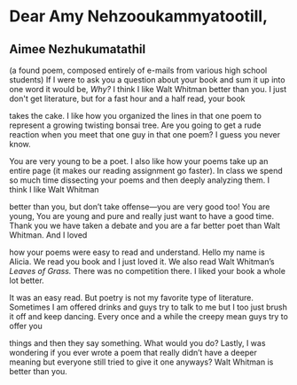 # Dear Amy Nehzooukammyatootill,
## Aimee Nezhukumatathil
(a found poem, composed entirely of e-mails from various high school students)
If I were to ask you a question about your book
and sum it up into one word it would be, _Why?_
I think I like Walt Whitman better than you. I just don't
get literature, but for a fast hour and a half read, your book

takes the cake. I like how you organized the lines
in that one poem to represent a growing twisting bonsai tree.
Are you going to get a rude reaction when you meet
that one guy in that one poem? I guess you never know.

You are very young to be a poet. I also like how your poems take
up an entire page (it makes our reading assignment go faster).
In class we spend so much time dissecting your poems
and then deeply analyzing them. I think I like Walt Whitman

better than you, but don’t take offense—you are very good too!
You are young, You are young and pure and really just want
to have a good time. Thank you we have taken a debate
and you are a far better poet than Walt Whitman. And I loved

how your poems were easy to read and understand. Hello
my name is Alicia. We read you book and I just loved it.
We also read Walt Whitman’s _Leaves of Grass._ There
was no competition there. I liked your book a whole lot better.

It was an easy read. But poetry is not my favorite type
of literature. Sometimes I am offered drinks and guys
try to talk to me but I too just brush it off and keep dancing.
Every once and a while the creepy mean guys try to offer you

things and then they say something. What would you do?
Lastly, I was wondering if you ever wrote a poem that really
didn’t have a deeper meaning but everyone still tried
to give it one anyways? Walt Whitman is better than you.